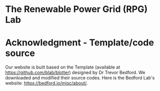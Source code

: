 # The Renewable Power Grid (RPG) Lab

# Acknowledgment - Template/code source
Our website is built based on the Template (available at https://github.com/blab/blotter) designed by Dr Trevor Bedford. We downloaded and modified their source codes. Here is the Bedford Lab's website: https://bedford.io/misc/about/.




